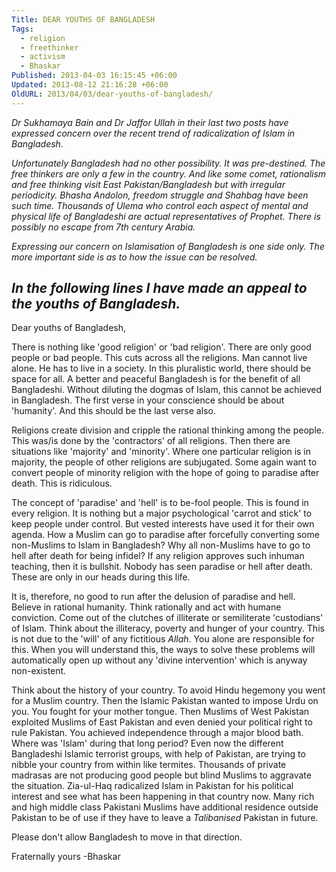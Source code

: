 ```yaml
---
Title: DEAR YOUTHS OF BANGLADESH
Tags:
  - religion
  - freethinker
  - activism
  - Bhaskar
Published: 2013-04-03 16:15:45 +06:00
Updated: 2013-08-12 21:16:28 +06:00
OldURL: 2013/04/03/dear-youths-of-bangladesh/
---
```


<em>Dr Sukhamaya Bain and Dr Jaffor Ullah in their last two posts have expressed concern over the recent trend of radicalization of Islam in Bangladesh. 

Unfortunately Bangladesh had no other possibility. It was pre-destined. The free thinkers are only a few in the country. And like some comet, rationalism and free thinking visit East Pakistan/Bangladesh but with irregular periodicity. Bhasha Andolon, freedom struggle and Shahbag have been such time. Thousands of Ulema who control each aspect of mental and physical life of Bangladeshi are actual representatives of Prophet. There is possibly no escape from 7th century Arabia. 

Expressing our concern on Islamisation of Bangladesh is one side only. The more important side is as to how the issue can be resolved. 

In the following lines I have made an appeal to the youths of Bangladesh.</em>
--------------------------------------

Dear youths of Bangladesh,

There is nothing like 'good religion' or 'bad religion'. There are only good people or bad people. This cuts across all the religions. Man cannot live alone. He has to live in a society. In this pluralistic world, there should be space for all. A better and peaceful Bangladesh is for the benefit of all Bangladeshi. Without diluting the dogmas of Islam, this cannot be achieved in Bangladesh. The first verse in your conscience should be about 'humanity'. And this should be the last verse also.

Religions create division and cripple the rational thinking among the people. This was/is done by the 'contractors' of all religions. Then there are situations like 'majority' and 'minority'. Where one particular religion is in majority, the people of other religions are subjugated. Some again want to convert people of minority religion with the hope of going to paradise after death. This is ridiculous.

The concept of 'paradise' and 'hell' is to be-fool people. This is found in every religion. It is nothing but a major psychological 'carrot and stick' to keep people under control. But vested interests have used it for their own agenda. How a Muslim can go to paradise after forcefully converting some non-Muslims to Islam in Bangladesh? Why all non-Muslims have to go to hell after death for being infidel? If any religion approves such inhuman teaching, then it is bullshit. Nobody has seen paradise or hell after death. These are only in our heads during this life.

It is, therefore, no good to run after the delusion of paradise and hell. Believe in rational humanity. Think rationally and act with humane conviction. Come out of the clutches of illiterate or semiliterate 'custodians' of Islam. Think about the illiteracy, poverty and hunger of your country. This is not due to the 'will' of any fictitious <em>Allah</em>. You alone are responsible for this. When you will understand this, the ways to solve these problems will automatically open up without any 'divine intervention' which is anyway non-existent.

Think about the history of your country. To avoid Hindu hegemony you went for a Muslim country. Then the Islamic Pakistan wanted to impose Urdu on you. You fought for your mother tongue. Then Muslims of West Pakistan exploited Muslims of East Pakistan and even denied your political right to rule Pakistan. You achieved independence through a major blood bath. Where was 'Islam' during that long period? Even now the different Bangladeshi Islamic terrorist groups, with help of Pakistan, are trying to nibble your country from within like termites. Thousands of private madrasas are not producing good people but blind Muslims to aggravate the situation. Zia-ul-Haq radicalized Islam in Pakistan for his political interest and see what has been happening in that country now. Many rich and high middle class Pakistani Muslims have additional residence outside Pakistan to be of use if they have to leave a <em>Talibanised</em> Pakistan in future.

Please don't allow Bangladesh to move in that direction.

Fraternally yours
-Bhaskar

